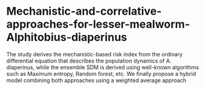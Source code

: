# Mechanistic-and-correlative-approaches-for-lesser-mealworm-Alphitobius-diaperinus
The study derives the mechanistic-based risk index from the ordinary differential equation that describes the population dynamics of A. diaperinus, while the ensemble SDM is derived using well-known algorithms such as Maximum entropy, Random forest, etc. We finally propose a hybrid model combining both approaches using a weighted average approach
